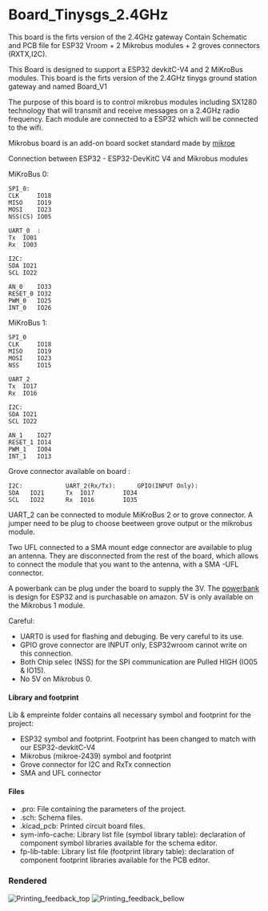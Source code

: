 # Board_Tinysgs_2.4GHz

This board is the firts version of the 2.4GHz gateway
Contain Schematic and PCB file for ESP32 Vroom + 2 Mikrobus modules + 2 groves connectors (RXTX,I2C).

This Board is designed to support a ESP32 devkitC-V4 and 2 MiKroBus modules. This board is the firts version of the 2.4GHz tinygs ground station gateway and named Board_V1

The purpose of this board is to control mikrobus modules including SX1280 technology that will transmit and receive messages on a 2.4GHz radio frequency. Each module are connected to a ESP32 which will be connected to the wifi.

Mikrobus board is an add-on board socket standard made by [mikroe](https://www.mikroe.com/mikrobus)

Connection between ESP32 - ESP32-DevKitC V4 and Mikrobus modules

MiKroBus 0:
	 				 
	SPI_0:
	CLK 	IO18
	MISO	IO19
	MOSI	IO23
	NSS(CS)	IO05
	
	UART_0	:
	Tx	IO01
	Rx	IO03
	
	I2C:
	SDA	IO21
	SCL	IO22
	
	AN_0	IO33
	RESET_0 IO32
	PWM_0	IO25
	INT_0	IO26



MiKroBus 1: 				 
	
	SPI_0
	CLK 	IO18
	MISO	IO19
	MOSI	IO23
	NSS 	IO15
	
	UART_2
	Tx	IO17
	Rx	IO16
	
	I2C:
	SDA	IO21
	SCL	IO22
	
	AN_1	IO27
	RESET_1 IO14
	PWM_1	IO04
	INT_1	IO13



Grove connector available on board :


	I2C:			UART_2(Rx/Tx):		GPIO(INPUT Only):
	SDA   IO21		Tx	IO17		IO34
	SCL   IO22		Rx	IO16		IO35


UART_2 can be connected to module MiKroBus 2 or to grove connector. A jumper need to be plug to choose beetween grove output or the mikrobus module.



Two UFL connected to a SMA mount edge connector are available to plug an antenna. They are disconnected from the rest of the board, which allows to connect the module that you want to the antenna, with a SMA -UFL connector.

A powerbank can be plug under the board to supply the 3V. The [powerbank](https://www.amazon.com/Diymore-Lithium-Battery-Charging-Arduino/dp/B07SZKNST4) is design for ESP32 and is purchasable on amazon. 
5V is only available on the Mikrobus 1 module. 


Careful:
* UART0 is used for flashing and debuging. Be very careful to its use.
* GPIO grove connector are INPUT only, ESP32wroom cannot write on this connection.
* Both Chip selec (NSS) for the SPI communication are Pulled HIGH (IO05 & IO15).
* No 5V on Mikrobus 0. 

#### Library and footprint

Lib & empreinte folder contains all necessary symbol and footprint for the project:
* ESP32 symbol and footprint. Footprint has been changed to match with our ESP32-devkitC-V4
* Mikrobus (mikroe-2439) symbol and footprint
* Grove connector for I2C and RxTx connection
* SMA and UFL connector



#### Files
* .pro: File containing the parameters of the project.
* .sch: Schema files.
* .kicad_pcb: Printed circuit board files.
* sym-info-cache: Library list file (symbol library table): declaration of component symbol libraries available for the schema editor.
* fp-lib-table: Library list file (footprint library table): declaration of component footprint libraries available for the PCB editor.


### Rendered

![Printing_feedback_top](https://github.com/thingsat/tinygs_2g4station/blob/main/Board_Tinysgs_2.4GHz_V1/Picture/Printing_feedback_top.PNG) 
![Printing_feedback_bellow](https://github.com/thingsat/tinygs_2g4station/blob/main/Board_Tinysgs_2.4GHz_V1/Picture/Printing_feedback_bellow.PNG) 

